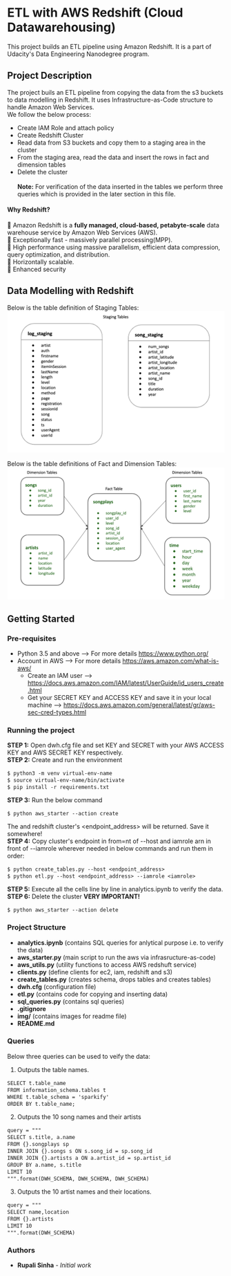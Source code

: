 # ETL with AWS Redshift (Cloud Datawarehousing)
This project builds an ETL pipeline using Amazon Redshift. It is a part of Udacity's Data Engineering Nanodegree program.

## Project Description
The project buils an ETL pipeline from copying the data from the s3 buckets to data modelling in Redshift. It uses Infrastructure-as-Code structure to handle Amazon Web Services.<br>
We follow the below process: <br>
- Create IAM Role and attach policy
- Create Redshift Cluster
- Read data from S3 buckets and copy them to a staging area in the cluster
- From the staging area, read the data and insert the rows in fact and dimension tables
- Delete the cluster<br><br>
**Note:** For verification of the data inserted in the tables we perform three queries which is provided in the later section in this file. <br>
#### Why Redshift?
:notebook:  Amazon Redshift is a <b>fully managed, cloud-based, petabyte-scale</b> data warehouse service by Amazon Web Services (AWS).<br>
:notebook:  Exceptionally fast - massively parallel processing(MPP). <br>
:notebook:  High performance using massive parallelism, efficient data compression, query optimization, and distribution.<br>
:notebook:  Horizontally scalable.<br>
:notebook:  Enhanced security<br>

## Data Modelling with Redshift
Below is the table definition of Staging Tables: <br>
![staging tables](img/staging_tables.png)

Below is the table definitions of Fact and Dimension Tables: <br>
![fact and dimension tables](img/factdimension.png)

## Getting Started
### Pre-requisites
- Python 3.5 and above --> For more details https://www.python.org/
- Account in AWS --> For more details https://aws.amazon.com/what-is-aws/
  - Create an IAM user --> https://docs.aws.amazon.com/IAM/latest/UserGuide/id_users_create.html
  - Get your SECRET KEY and ACCESS KEY and save it in your local machine --> https://docs.aws.amazon.com/general/latest/gr/aws-sec-cred-types.html
  
### Running the project
<b>STEP 1:</b>  Open dwh.cfg file and set KEY and SECRET with your AWS ACCESS KEY and AWS SECRET KEY respectively. <br>
<b>STEP 2:</b> Create and run the environment
```
$ python3 -m venv virtual-env-name
$ source virtual-env-name/bin/activate
$ pip install -r requirements.txt
```
<b>STEP 3:</b> Run the below command
```
$ python aws_starter --action create
```
The <iamrole> and redshift cluster's <endpoint_address> will be returned. Save it somewhere!<br>
<b>STEP 4:</b> Copy cluster's endpoint in from=nt of --host and iamrole arn in front of --iamrole wherever needed in below commands and run them in order:
```
$ python create_tables.py --host <endpoint_address>
$ python etl.py --host <endpoint_address> --iamrole <iamrole>
```
<b>STEP 5:</b> Execute all the cells line by line in analytics.ipynb to verify the data.<br>
<b>STEP 6:</b> Delete the cluster <b>VERY IMPORTANT!</b>
```
$ python aws_starter --action delete
```

### Project Structure
- <b>analytics.ipynb</b> (contains SQL queries for anlytical purpose i.e. to verify the data)
- <b>aws_starter.py</b> (main script to run the aws via infrasructure-as-code)
- <b>aws_utils.py</b> (utility functions to access AWS redshuft service)
- <b>clients.py</b> (define clients for ec2, iam, redshift and s3)
- <b>create_tables.py</b> (creates schema, drops tables and creates tables)
- <b>dwh.cfg</b> (configuration file)
- <b>etl.py</b> (contains code for copying and inserting data)
- <b>sql_queries.py</b> (contains sql queries)
- <b>.gitignore</b>
- <b>img/</b> (contains images for readme file)
- <b>README.md</b>

### Queries
Below three queries can be used to veify the data: <br>
1. Outputs the table names.
```
SELECT t.table_name
FROM information_schema.tables t
WHERE t.table_schema = 'sparkify'
ORDER BY t.table_name;
```
2. Outputs the 10 song names and their artists
```
query = """
SELECT s.title, a.name
FROM {}.songplays sp
INNER JOIN {}.songs s ON s.song_id = sp.song_id
INNER JOIN {}.artists a ON a.artist_id = sp.artist_id
GROUP BY a.name, s.title
LIMIT 10
""".format(DWH_SCHEMA, DWH_SCHEMA, DWH_SCHEMA)
```
3. Outputs the 10 artist names and their locations.
```
query = """
SELECT name,location
FROM {}.artists
LIMIT 10
""".format(DWH_SCHEMA)
```

### Authors
* **Rupali Sinha** - *Initial work*
